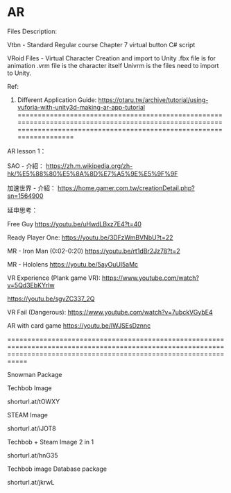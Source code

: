 # AR

Files Description:

Vtbn - Standard Regular course Chapter 7 virtual button C# script

VRoid Files - Virtual Character Creation and import to Unity
              .fbx file is for animation
              .vrm file is the character itself
              Univrm is the files need to import to Unity.
              
             
Ref:

1. Different Application Guide:
https://otaru.tw/archive/tutorial/using-vuforia-with-unity3d-making-ar-app-tutorial
=======================================================================================================================================================================

AR lesson 1：

SAO - 介紹：
https://zh.m.wikipedia.org/zh-hk/%E5%88%80%E5%8A%8D%E7%A5%9E%E5%9F%9F

加速世界 - 介紹：
https://home.gamer.com.tw/creationDetail.php?sn=1564900

延申思考：

Free Guy
https://youtu.be/uHwdLBxz7E4?t=40

Ready Player One:
https://youtu.be/3DFzWmBVNbU?t=22

MR - Iron Man (0:02-0:20)
https://youtu.be/rt1dBr2Jz78?t=2

MR - Hololens
https://youtu.be/5ayOuUl5aMc

VR Experience (Plank game VR): 
https://www.youtube.com/watch?v=5Qd3EbKYrIw

https://youtu.be/sgvZC337_2Q

VR Fail (Dangerous): 
https://www.youtube.com/watch?v=7ubckVGybE4

AR with card game
https://youtu.be/lWJSEsDznnc

=======================================================================================================================================================================

Snowman Package


Techbob Image

shorturl.at/tOWXY

STEAM Image

shorturl.at/iJOT8

Techbob + Steam Image 2 in 1

shorturl.at/hnG35

Techbob image Database package

shorturl.at/jkrwL
